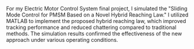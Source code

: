 For my Electric Motor Control System final project, I simulated the "Sliding Mode Control for PMSM Based on a Novel Hybrid Reaching Law." I utilized MATLAB to implement the proposed hybrid reaching law, which improved tracking performance and reduced chattering compared to traditional methods. The simulation results confirmed the effectiveness of the new approach under various operating conditions.
